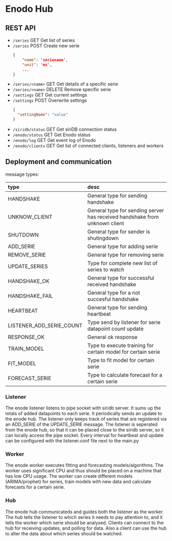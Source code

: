 # Enodo Hub

## REST API

- `/series` GET Get list of series
- `/series` POST Create new serie
    ```json
    {
        "name": 'seriename',
        "unit": 'ms',
        ...
    }
    ```
- `/series/<name>` GET Get details of a specific serie
- `/series/<name>` DELETE Remove specific serie
- `/settings` GET Get current settings
- `/settings` POST Overwrite settings
    ```json
    {
      "settingName": "value"
    }
    ```
- `/siridb/status` GET Get siriDB connection status
- `/enodo/status` GET Get Enodo status
- `/enodo/log` GET Get event log of Enodo
- `/enodo/clients` GET Get list of connected clients, listeners and workers 

## Deployment and communication

message types:

 type        | desc           |
|:------------- |:-------------|
| HANDSHAKE      | General type for sending handshake |
| UNKNOW_CLIENT  | General type for sending server has received handshake from unknown client |
| SHUTDOWN      | General type for sender is shutingdown      |
| ADD_SERIE | General type for adding serie      |
| REMOVE_SERIE | General type for removing serie      |
| UPDATE_SERIES | Type for complete new list of series to watch      |
| HANDSHAKE_OK | General type for successful received handshake      |
| HANDSHAKE_FAIL | General type for a not succesful handshake      |
| HEARTBEAT | General type for sending heartbeat      |
| LISTENER_ADD_SERIE_COUNT | Type send by listener for serie datapoint count update      |
| RESPONSE_OK | General ok response      |
| TRAIN_MODEL | Type to execute training for certain model for certain serie |
| FIT_MODEL   | Type to fit model for certain serie |
| FORECAST_SERIE | Type to calculate forecast for a certain serie |

### Listener

The enode listener listens to pipe socket with siridb server. It sums up the totals of added datapoints to each serie. 
It periodically sends an update to the enode hub. The listener only keeps track of series that are registered via an ADD_SERIE of the UPDATE_SERIE message. The listener is seperated from the enode hub, so that it can be placed close to the siridb server, so it can locally access the pipe socket.
Every interval for heartbeat and update can be configured with the listener.conf file next to the main.py

### Worker

The enode worker executes fitting and forecasting models/algorithms. The worker uses significant CPU and thus should be placed on a machine that has low CPU usage.
The worker can create different models (ARIMA/prophet) for series, train models with new data and calculate forecasts for a certain serie.

### Hub

The enode hub communicateds and guides both the listener as the worker. The hub tells the listener to which series it needs to pay attention to, and it tells the worker which serie should be analysed.
Clients can connect to the hub for receiving updates, and polling for data. Also a client can use the hub to alter the data about which series should be watched.



